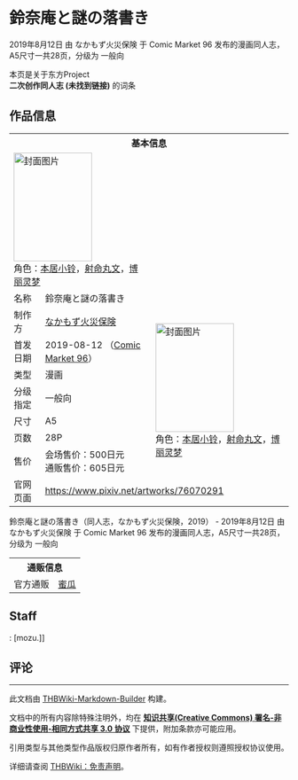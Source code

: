 # 鈴奈庵と謎の落書き

<!-- source html: G:\repos\THBWiki-Markdown-Builder\THBWikiMarkdown\Temp\main\e\e4\ns0%3A%E9%88%B4%E5%A5%88%E5%BA%B5%E3%81%A8%E8%AC%8E%E3%81%AE%E8%90%BD%E6%9B%B8%E3%81%8D.html -->

2019年8月12日 由 なかもず火災保険 于 Comic Market 96 发布的漫画同人志，A5尺寸一共28页，分级为 一般向

本页是关于东方Project  
 **二次创作同人志 (未找到链接)** 的词条
## 作品信息

<table><tbody><tr><th colspan="3">基本信息</th></tr><tr><td class="cover-artwork-mobile" colspan="2"><a href="./文件-鈴奈庵と謎の落書き封面.jpg.md" class="image" title="封面图片"><img alt="封面图片" src="https://upload.thwiki.cc/thumb/6/6d/%E9%88%B4%E5%A5%88%E5%BA%B5%E3%81%A8%E8%AC%8E%E3%81%AE%E8%90%BD%E6%9B%B8%E3%81%8D%E5%B0%81%E9%9D%A2.jpg/141px-%E9%88%B4%E5%A5%88%E5%BA%B5%E3%81%A8%E8%AC%8E%E3%81%AE%E8%90%BD%E6%9B%B8%E3%81%8D%E5%B0%81%E9%9D%A2.jpg" decoding="async" loading="lazy" width="141" height="196" srcset="https://upload.thwiki.cc/thumb/6/6d/%E9%88%B4%E5%A5%88%E5%BA%B5%E3%81%A8%E8%AC%8E%E3%81%AE%E8%90%BD%E6%9B%B8%E3%81%8D%E5%B0%81%E9%9D%A2.jpg/212px-%E9%88%B4%E5%A5%88%E5%BA%B5%E3%81%A8%E8%AC%8E%E3%81%AE%E8%90%BD%E6%9B%B8%E3%81%8D%E5%B0%81%E9%9D%A2.jpg 1.5x, https://upload.thwiki.cc/thumb/6/6d/%E9%88%B4%E5%A5%88%E5%BA%B5%E3%81%A8%E8%AC%8E%E3%81%AE%E8%90%BD%E6%9B%B8%E3%81%8D%E5%B0%81%E9%9D%A2.jpg/283px-%E9%88%B4%E5%A5%88%E5%BA%B5%E3%81%A8%E8%AC%8E%E3%81%AE%E8%90%BD%E6%9B%B8%E3%81%8D%E5%B0%81%E9%9D%A2.jpg 2x" data-file-width="626" data-file-height="868"></a><div class="cover-char">角色：<a href="./本居小铃.md" title="本居小铃">本居小铃</a>，<a href="./射命丸文.md" title="射命丸文">射命丸文</a>，<a href="./博丽灵梦.md" title="博丽灵梦">博丽灵梦</a></div></td>
</tr><tr><td class="label">名称</td><td colspan="2"> 鈴奈庵と謎の落書き </td></tr><tr><td class="label">制作方</td><td><a href="./なかもず火災保険.md" title="なかもず火災保険">なかもず火災保険</a></td><td class="cover-artwork" rowspan="7" style="min-width:196px;"><a href="./文件-鈴奈庵と謎の落書き封面.jpg.md" class="image" title="封面图片"><img alt="封面图片" src="https://upload.thwiki.cc/thumb/6/6d/%E9%88%B4%E5%A5%88%E5%BA%B5%E3%81%A8%E8%AC%8E%E3%81%AE%E8%90%BD%E6%9B%B8%E3%81%8D%E5%B0%81%E9%9D%A2.jpg/141px-%E9%88%B4%E5%A5%88%E5%BA%B5%E3%81%A8%E8%AC%8E%E3%81%AE%E8%90%BD%E6%9B%B8%E3%81%8D%E5%B0%81%E9%9D%A2.jpg" decoding="async" loading="lazy" width="141" height="196" srcset="https://upload.thwiki.cc/thumb/6/6d/%E9%88%B4%E5%A5%88%E5%BA%B5%E3%81%A8%E8%AC%8E%E3%81%AE%E8%90%BD%E6%9B%B8%E3%81%8D%E5%B0%81%E9%9D%A2.jpg/212px-%E9%88%B4%E5%A5%88%E5%BA%B5%E3%81%A8%E8%AC%8E%E3%81%AE%E8%90%BD%E6%9B%B8%E3%81%8D%E5%B0%81%E9%9D%A2.jpg 1.5x, https://upload.thwiki.cc/thumb/6/6d/%E9%88%B4%E5%A5%88%E5%BA%B5%E3%81%A8%E8%AC%8E%E3%81%AE%E8%90%BD%E6%9B%B8%E3%81%8D%E5%B0%81%E9%9D%A2.jpg/283px-%E9%88%B4%E5%A5%88%E5%BA%B5%E3%81%A8%E8%AC%8E%E3%81%AE%E8%90%BD%E6%9B%B8%E3%81%8D%E5%B0%81%E9%9D%A2.jpg 2x" data-file-width="626" data-file-height="868"></a><div class="cover-char">角色：<a href="./本居小铃.md" title="本居小铃">本居小铃</a>，<a href="./射命丸文.md" title="射命丸文">射命丸文</a>，<a href="./博丽灵梦.md" title="博丽灵梦">博丽灵梦</a></div></td>
</tr><tr><td class="label">首发日期</td><td>2019-08-12&#160;（<a href="/展会作品列表?e=Comic+Market%2396">Comic Market 96</a>）</td></tr><tr><td class="label">类型</td><td>漫画</td></tr><tr><td class="label">分级指定</td><td>一般向</td></tr><tr><td class="label">尺寸</td><td>A5</td></tr><tr><td class="label">页数</td><td>28P</td></tr><tr><td class="label">售价</td><td>会场售价：500日元<br>通贩售价：605日元</td></tr>
<tr><td class="label">官网页面</td><td colspan="2"><a rel="nofollow" class="external free" href="https://www.pixiv.net/artworks/76070291">https://www.pixiv.net/artworks/76070291</a></td></tr></tbody></table>

鈴奈庵と謎の落書き（同人志，なかもず火災保険，2019） - 2019年8月12日 由 なかもず火災保険 于 Comic Market 96 发布的漫画同人志，A5尺寸一共28页，分级为 一般向

<table><tbody><tr><th colspan="3">通贩信息</th></tr><tr><td class="label">官方通贩</td><td colspan="2"><a rel="nofollow" class="external text" href="https://www.melonbooks.co.jp/detail/detail.php?product_id=544777">蜜瓜</a></td></tr></tbody></table>


## Staff
: [mozu.]]

## 评论




---

此文档由 [THBWiki-Markdown-Builder](https://github.com/Delsin-Yu/THBWiki-Markdown-Builder) 构建。

文档中的所有内容除特殊注明外，均在 [**知识共享(Creative Commons) 署名-非商业性使用-相同方式共享 3.0 协议**](https://creativecommons.org/licenses/by-sa/3.0/deed.zh-hans) 下提供，附加条款亦可能应用。

引用类型与其他类型作品版权归原作者所有，如有作者授权则遵照授权协议使用。

详细请查阅 [THBWiki：免责声明](https://thbwiki.cc/THBWiki:%E5%85%8D%E8%B4%A3%E5%A3%B0%E6%98%8E)。

